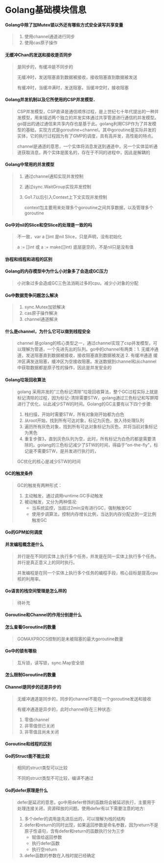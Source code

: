 # Golang基础模块信息

#### Golang中除了加Mutex锁以外还有哪些方式安全读写共享变量

> 1. 使用channel通道进行同步
> 2. 使用cas原子操作

#### 无缓冲Chan的发送和接收是否同步

> 是同步的，有缓冲是不同步的
>
> 无缓冲时，发送阻塞直到数据被接收，接收阻塞直到数据被发送
>
> 有缓冲时，当缓冲满时，发送阻塞，当缓冲空时，接收阻塞

#### Golang并发机制以及它所使用的CSP并发模型．

> CSP并发模型，CSP直译是通信顺序过程，是上世纪七十年代提出的一种并发模型，用来描述两个独立的并发实体通过共享管道进行通信的并发模型。go提出的通过通信来共享内存也是基于此。golang利用CSP作为了并发模型的基础，实现方式是goroutine+channel。其中goroutine是实际并发的实体，它的执行过程因为有了GMP的调度，具有高并发，高性能的特点。
>
> channel是通道的意思，一个实体将消息发送到通道中，另一个实体监听通道获取消息，两个实体是匿名的，存在于不同的进程中，因此是解耦的

#### Golang中常用的并发模型

> 1. 通过channel通知实现并发控制
>
> 2. 通过sync.WaitGroup实现并发控制
>
> 3. Go1.7以后引入Context上下文实现并发控制
>
>    context包主要用来处理多个goroutine之间共享数据，以及管理多个goroutine

#### Go中对nil的Slice和空Slice的处理是一致的吗

> 不一致，var a []int 是nil Slice，只是声明，没有初始化
>
> a := []int 或 a := make([]int) 底层是空的，不是nil只是没有值

#### 协程和线程和进程的区别

#### Golang的内存模型中为什么小对象多了会造成GC压力

> 小对象过多会造成GC三色法消耗过多的cpu，减少小对象的分配

#### Go中数据竞争问题怎么解决

> 1. sync.Mutex加锁解决
> 2. cas原子操作解决
> 3. channel通道解决

#### 什么是channel，为什么它可以做到线程安全

> channel 是golang的核心类型之一，通过channel实现了csp并发模型，可以理解为管道，一个先进先出的队列。go中的channel有两类：1. 无缓冲通道，发送阻塞直到数据被接收，接收阻塞直到数据被发送 2. 有缓冲通道 缓冲区满发送阻塞，缓冲区为空接收阻塞。发送数据到channel和从channel中获取数据都是原子性的操作，因此是并发安全的

#### Golang垃圾回收算法

> golang 采用并发的“三色标记清除”垃圾回收算法，整个GC过程实际上就是标记清除的过程，因为标记-清除需要STW，golang通过三色标记和写屏障进行了优化，以此减少STW的时间。Golang的GC主要有以下四个步骤:
>
> 1. 栈扫描，开始时需要STW，所有对象刚开始都为白色
> 2. 从root开始，找到所有可达对象，标记为灰色，放入待处理队列
> 3. 遍历所有灰色对象，找到所有可达对象标记为灰色，并将当前对象标记为黑色
> 4. 重复步骤3，直到灰色队列为空，此时，所有标记为白色的都是需要清除的。golang的三色标记减少了STW的时间，得益于“on-the-fly”，标记是不需要STW，是并发进行执行的，
>
> GC优化的核心是减少STW的时间

#### GC的触发条件

> GC的触发有两种形式：
>
> 1. 主动触发，通过调用runtime.GC手动触发
> 2. 被动触发，又分为两种情况:
>    - 当系统监控，当超过2min没有进行GC，强制触发GC
>    - 使用步调算法，控制内存增长比例，当达到内存分配达到一定比例触发GC

#### Go的GPM如何调度

#### 并发编程概念是什么

> 并行是在不同的实体上执行多个任务，并发是在同一实体上执行多个任务。并行是真正意义上的同时执行。
>
> 并发编程是在同一个实体上执行多个任务的编程手段，核心目标是提高cpu核的利用率。

#### Go语言的栈空间管理是怎么样的

> 待补充

#### Goroutine和Channel的作用分别是什么

#### 怎么查看Goroutine的数量

> GOMAXPROCS控制的是未被阻塞的最大goroutine数量

#### Go中的锁有哪些

> 互斥锁，读写锁，sync.Map安全锁

#### 怎么限制Goroutine的数量

#### Channel是同步的还是异步的

> 无缓冲通道是同步的，同步的channel不能在一个goroutine发送和接收
>
> 有缓冲通道是异步的，此时channel存在三种状态:
>
> 1. 零值channel
> 2. 非零值但已关闭
> 3. 非零值且尚未关闭

#### Goroutine和线程的区别

#### Go的Struct能不能比较

> 相同的struct类型可以比较
>
> 不同的struct类型不可比较，编译不通过

#### Go的defer原理是什么

> defer是延迟的意思，go中用defer修饰的函数将会被延迟执行，主要用于处理连接关闭，资源释放的问题。使用defer有以下需要注意的地方:
>
> 1. 多个defer的调用是先进后出的，可以理解为栈的结构
> 2. defer和return的同时出现，如果返回参数是命名参数，因为return不是原子性语句，含有defer和return的函数执行分为三步
>    - 赋值给返回参数
>    - 执行defer函数
>    - 执行空return
> 3. defer函数的参数在入栈时就已经确定